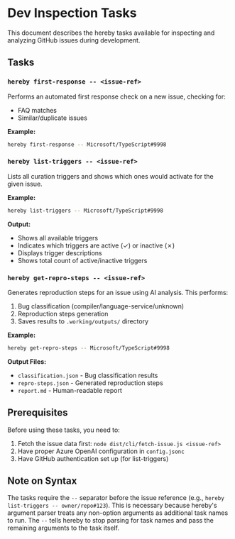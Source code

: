 # Dev Inspection Tasks

This document describes the hereby tasks available for inspecting and analyzing GitHub issues during development.

## Tasks

### `hereby first-response -- <issue-ref>`

Performs an automated first response check on a new issue, checking for:
- FAQ matches
- Similar/duplicate issues

**Example:**
```bash
hereby first-response -- Microsoft/TypeScript#9998
```

### `hereby list-triggers -- <issue-ref>`

Lists all curation triggers and shows which ones would activate for the given issue.

**Example:**
```bash
hereby list-triggers -- Microsoft/TypeScript#9998
```

**Output:**
- Shows all available triggers
- Indicates which triggers are active (✓) or inactive (✗)
- Displays trigger descriptions
- Shows total count of active/inactive triggers

### `hereby get-repro-steps -- <issue-ref>`

Generates reproduction steps for an issue using AI analysis. This performs:
1. Bug classification (compiler/language-service/unknown)
2. Reproduction steps generation
3. Saves results to `.working/outputs/` directory

**Example:**
```bash
hereby get-repro-steps -- Microsoft/TypeScript#9998
```

**Output Files:**
- `classification.json` - Bug classification results
- `repro-steps.json` - Generated reproduction steps
- `report.md` - Human-readable report

## Prerequisites

Before using these tasks, you need to:
1. Fetch the issue data first: `node dist/cli/fetch-issue.js <issue-ref>`
2. Have proper Azure OpenAI configuration in `config.jsonc`
3. Have GitHub authentication set up (for list-triggers)

## Note on Syntax

The tasks require the `--` separator before the issue reference (e.g., `hereby list-triggers -- owner/repo#123`). This is necessary because hereby's argument parser treats any non-option arguments as additional task names to run. The `--` tells hereby to stop parsing for task names and pass the remaining arguments to the task itself.
